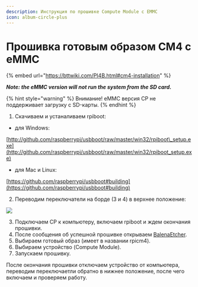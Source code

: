 ```yaml
---
description: Инструкция по прошивке Compute Module с EMMC
icon: album-circle-plus
---
```


# Прошивка готовым образом CM4 с eMMC

{% embed url="https://bttwiki.com/PI4B.html#cm4-installation" %}

_**Note: the eMMC version will not run the system from the SD card.**_

{% hint style="warning" %}
Внимание! eMMC версия CP не поддерживает загрузку с SD-карты.
{% endhint %}

1. Скачиваем и устаналиваем rpiboot:

* для Windows:

[http://github.com/raspberrypi/usbboot/raw/master/win32/rpiboot\_setup.exe](http://github.com/raspberrypi/usbboot/raw/master/win32/rpiboot_setup.exe)

* для Mac и Linux:

[https://github.com/raspberrypi/usbboot#building](https://github.com/raspberrypi/usbboot#building)

2. Переводим переключатели на борде (3 и 4) в верхнее положение:

![](https://bttwiki.com/img/PI4B/PI4B_eMMC.png)

3. Подключаем CP к компьютеру, включаем rpiboot и ждем окончания прошивки.
4. После сообщения об успешной прошивке открываем [BalenaEtcher](https://github.com/balena-io/etcher/releases/download/v1.19.21/balenaEtcher-1.19.21.Setup.exe).
5. Выбираем готовый образ (имеет в названии rpicm4).
6. Выбираем устройство (Compute Module).
7. Запускаем прошивку.

После окончания прошивки отключаем устройство от компьютера, переводим переключаетли обратно в нижнее положение, после чего включаем и проверяем работу.
